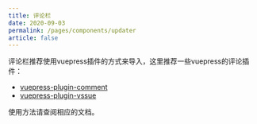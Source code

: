 ```yaml
---
title: 评论栏
date: 2020-09-03
permalink: /pages/components/updater
article: false
---
```


评论栏推荐使用vuepress插件的方式来导入，这里推荐一些vuepress的评论插件：
 * [vuepress-plugin-comment](https://github.com/dongyuanxin/vuepress-plugin-comment)
 * [vuepress-plugin-vssue](https://vssue.js.org/)

 使用方法请查阅相应的文档。
